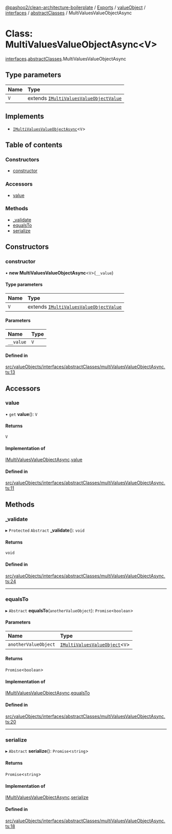 [@pashoo2/clean-architecture-boilerplate](../README.md) / [Exports](../modules.md) / [valueObject](../modules/valueobject.md) / [interfaces](../modules/valueobject.interfaces.md) / [abstractClasses](../modules/valueobject.interfaces.abstractclasses.md) / MultiValuesValueObjectAsync

# Class: MultiValuesValueObjectAsync<V\>

[interfaces](../modules/valueobject.interfaces.md).[abstractClasses](../modules/valueobject.interfaces.abstractclasses.md).MultiValuesValueObjectAsync

## Type parameters

| Name | Type |
| :------ | :------ |
| `V` | extends [`IMultiValuesValueObjectValue`](../interfaces/valueobject.interfaces.imultivaluesvalueobjectvalue.md) |

## Implements

- [`IMultiValuesValueObjectAsync`](../interfaces/valueobject.interfaces.imultivaluesvalueobjectasync.md)<`V`\>

## Table of contents

### Constructors

- [constructor](valueobject.interfaces.abstractclasses.multivaluesvalueobjectasync.md#constructor)

### Accessors

- [value](valueobject.interfaces.abstractclasses.multivaluesvalueobjectasync.md#value)

### Methods

- [\_validate](valueobject.interfaces.abstractclasses.multivaluesvalueobjectasync.md#_validate)
- [equalsTo](valueobject.interfaces.abstractclasses.multivaluesvalueobjectasync.md#equalsto)
- [serialize](valueobject.interfaces.abstractclasses.multivaluesvalueobjectasync.md#serialize)

## Constructors

### constructor

• **new MultiValuesValueObjectAsync**<`V`\>(`__value`)

#### Type parameters

| Name | Type |
| :------ | :------ |
| `V` | extends [`IMultiValuesValueObjectValue`](../interfaces/valueobject.interfaces.imultivaluesvalueobjectvalue.md) |

#### Parameters

| Name | Type |
| :------ | :------ |
| `__value` | `V` |

#### Defined in

[src/valueObjects/interfaces/abstractClasses/multiValuesValueObjectAsync.ts:13](https://github.com/pashoo2/clean-architecture-boilerplate/blob/88f8e3d/src/valueObjects/interfaces/abstractClasses/multiValuesValueObjectAsync.ts#L13)

## Accessors

### value

• `get` **value**(): `V`

#### Returns

`V`

#### Implementation of

[IMultiValuesValueObjectAsync](../interfaces/valueobject.interfaces.imultivaluesvalueobjectasync.md).[value](../interfaces/valueobject.interfaces.imultivaluesvalueobjectasync.md#value)

#### Defined in

[src/valueObjects/interfaces/abstractClasses/multiValuesValueObjectAsync.ts:11](https://github.com/pashoo2/clean-architecture-boilerplate/blob/88f8e3d/src/valueObjects/interfaces/abstractClasses/multiValuesValueObjectAsync.ts#L11)

## Methods

### \_validate

▸ `Protected` `Abstract` **_validate**(): `void`

#### Returns

`void`

#### Defined in

[src/valueObjects/interfaces/abstractClasses/multiValuesValueObjectAsync.ts:24](https://github.com/pashoo2/clean-architecture-boilerplate/blob/88f8e3d/src/valueObjects/interfaces/abstractClasses/multiValuesValueObjectAsync.ts#L24)

___

### equalsTo

▸ `Abstract` **equalsTo**(`anotherValueObject`): `Promise`<`boolean`\>

#### Parameters

| Name | Type |
| :------ | :------ |
| `anotherValueObject` | [`IMultiValuesValueObject`](../interfaces/valueobject.interfaces.imultivaluesvalueobject.md)<`V`\> |

#### Returns

`Promise`<`boolean`\>

#### Implementation of

[IMultiValuesValueObjectAsync](../interfaces/valueobject.interfaces.imultivaluesvalueobjectasync.md).[equalsTo](../interfaces/valueobject.interfaces.imultivaluesvalueobjectasync.md#equalsto)

#### Defined in

[src/valueObjects/interfaces/abstractClasses/multiValuesValueObjectAsync.ts:20](https://github.com/pashoo2/clean-architecture-boilerplate/blob/88f8e3d/src/valueObjects/interfaces/abstractClasses/multiValuesValueObjectAsync.ts#L20)

___

### serialize

▸ `Abstract` **serialize**(): `Promise`<`string`\>

#### Returns

`Promise`<`string`\>

#### Implementation of

[IMultiValuesValueObjectAsync](../interfaces/valueobject.interfaces.imultivaluesvalueobjectasync.md).[serialize](../interfaces/valueobject.interfaces.imultivaluesvalueobjectasync.md#serialize)

#### Defined in

[src/valueObjects/interfaces/abstractClasses/multiValuesValueObjectAsync.ts:18](https://github.com/pashoo2/clean-architecture-boilerplate/blob/88f8e3d/src/valueObjects/interfaces/abstractClasses/multiValuesValueObjectAsync.ts#L18)
